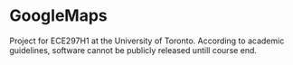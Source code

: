 # GoogleMaps
Project for ECE297H1 at the University of Toronto.
According to academic guidelines, software cannot be publicly released untill course end. 
